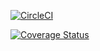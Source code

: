 [![CircleCI](https://circleci.com/gh/aliabdolazimi10/cicleciTest/tree/main.svg?style=shield)](https://app.circleci.com/pipelines/github/aliabdolazimi10/cicleciTest?branch=main&filter=all)

[![Coverage Status](https://coveralls.io/repos/github/aliabdolazimi10/cicleciTest/badge.svg)](https://coveralls.io/github/aliabdolazimi10/cicleciTest)
